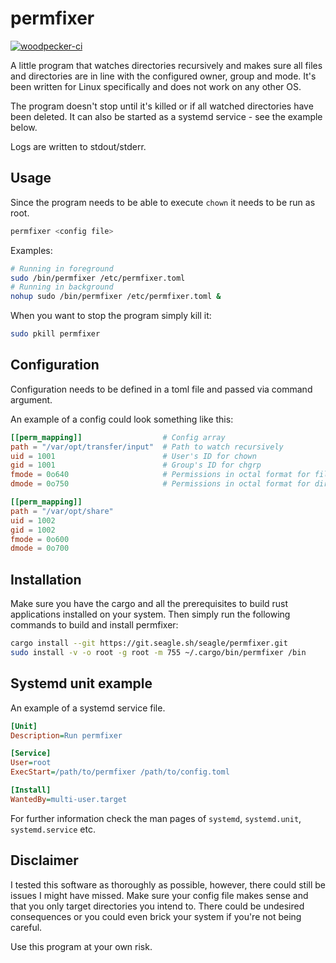 # permfixer

[![woodpecker-ci](https://ci.seagle.sh/api/badges/1/status.svg)](https://ci.seagle.sh/repos/1)

A little program that watches directories recursively and makes sure all files and directories are in line with the configured owner, group and mode. It's been written for Linux specifically and does not work on any other OS.

The program doesn't stop until it's killed or if all watched directories have been deleted. It can also be started as a systemd service - see the example below.

Logs are written to stdout/stderr.

## Usage

Since the program needs to be able to execute `chown` it needs to be run as root.

```bash
permfixer <config file>
```

Examples:

```bash
# Running in foreground
sudo /bin/permfixer /etc/permfixer.toml
# Running in background
nohup sudo /bin/permfixer /etc/permfixer.toml &
```

When you want to stop the program simply kill it:

```bash
sudo pkill permfixer
```

## Configuration

Configuration needs to be defined in a toml file and passed via command argument.

An example of a config could look something like this:

```toml
[[perm_mapping]]                  # Config array
path = "/var/opt/transfer/input"  # Path to watch recursively
uid = 1001                        # User's ID for chown
gid = 1001                        # Group's ID for chgrp
fmode = 0o640                     # Permissions in octal format for files
dmode = 0o750                     # Permissions in octal format for direcotires

[[perm_mapping]]
path = "/var/opt/share"
uid = 1002
gid = 1002
fmode = 0o600
dmode = 0o700
```

## Installation

Make sure you have the cargo and all the prerequisites to build rust applications installed on your system. Then simply run the following commands to build and install permfixer:

```bash
cargo install --git https://git.seagle.sh/seagle/permfixer.git
sudo install -v -o root -g root -m 755 ~/.cargo/bin/permfixer /bin
```

## Systemd unit example

An example of a systemd service file.

```ini
[Unit]
Description=Run permfixer

[Service]
User=root
ExecStart=/path/to/permfixer /path/to/config.toml

[Install]
WantedBy=multi-user.target
```

For further information check the man pages of `systemd`, `systemd.unit`, `systemd.service` etc.

## Disclaimer

I tested this software as thoroughly as possible, however, there could still be issues I might have missed. Make sure your config file makes sense and that you only target directories you intend to. There could be undesired consequences or you could even brick your system if you're not being careful.

Use this program at your own risk.
